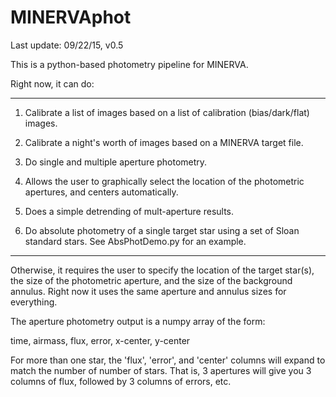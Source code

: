 # MINERVAphot

Last update: 09/22/15, v0.5

This is a python-based photometry pipeline for MINERVA.

Right now, it can do:

---------------------------------------

1) Calibrate a list of images based on a list of calibration (bias/dark/flat) images.

2) Calibrate a night's worth of images based on a MINERVA target file.

3) Do single and multiple aperture photometry.

4) Allows the user to graphically select the location of the photometric apertures, and centers automatically.

5) Does a simple detrending of mult-aperture results.

6) Do absolute photometry of a single target star using a set of Sloan standard stars. See AbsPhotDemo.py for an example.

---------------------------------------

Otherwise, it requires the user to specify the location of the target star(s), the size of the photometric aperture, and the size of the background annulus. Right now it uses the same aperture and annulus sizes for everything.

The aperture photometry output is a numpy array of the form:

time, airmass, flux, error, x-center, y-center

For more than one star, the 'flux', 'error', and 'center' columns will expand to match the number of number of stars. That is, 3 apertures will give you 3 columns of flux, followed by 3 columns of errors, etc.
